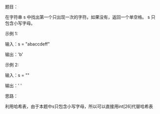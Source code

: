 题目：

在字符串 s 中找出第一个只出现一次的字符。如果没有，返回一个单空格。 s 只包含小写字母。

示例 1:

输入：s = "abaccdeff"

输出：'b'

示例 2:

输入：s = ""

输出：' '

思路：

利用哈希表，由于本题中s只包含小写字母，所以可以直接用int[26]代替哈希表